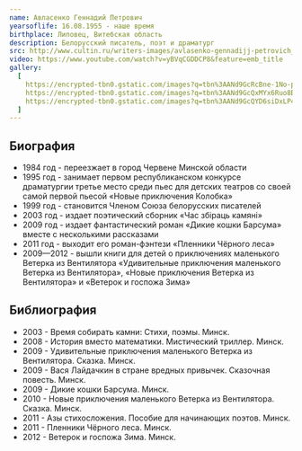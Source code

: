 ```yaml
---
name: Авласенко Геннадий Петрович
yearsoflife: 16.08.1955 - наше время
birthplace: Липовец, Витебская область
description: Белорусский писатель, поэт и драматург
src: http://www.cultin.ru/writers-images/avlasenko-gennadijj-petrovich_0.jpg
video: https://www.youtube.com/watch?v=yBVqCGDDCP8&feature=emb_title
gallery:
  [
    https://encrypted-tbn0.gstatic.com/images?q=tbn%3AANd9GcRcBne-1No-pDqXBzgpEZA9cbZylKwAd7qQ1I3wXwh5U3xS37zh,
    https://encrypted-tbn0.gstatic.com/images?q=tbn%3AANd9GcQxMYx6Ruo8BpJ9xYSgelkqlvjVebMcESvaIs3u6GaQl79hOCEM,
    https://encrypted-tbn0.gstatic.com/images?q=tbn%3AANd9GcQYD6siDxLP43CJaBSzcsXhjpVKmW_ln16-k3bJkqNiN9C4ktrr,
  ]
---
```


## Биография

- 1984 год - переезжает в город Червене Минской области
- 1995 год - занимает первом республиканском конкурсе драматургии третье место среди пьес для детских театров со своей самой первой пьесой «Новые приключения Колобка»
- 1999 год - становится Членом Союза белорусских писателей
- 2003 год - издает поэтический сборник «Час збіраць камяні»
- 2009 год - издает фантастический роман «Дикие кошки Барсума» вместе с несколькими рассказами
- 2011 год - выходит его роман-фэнтези «Пленники Чёрного леса»
- 2009—2012 - вышли книги для детей о приключениях маленького Ветерка из Вентилятора «Удивительные приключения маленького Ветерка из Вентилятора», «Новые приключения Ветерка из Вентилятора» и «Ветерок и госпожа Зима»

## Библиография

- 2003 - Время собирать камни: Стихи, поэмы. Минск.
- 2008 - История вместо математики. Мистический триллер. Минск.
- 2009 - Удивительные приключения маленького Ветерка из Вентилятора. Сказка. Минск.
- 2009 - Вася Лайдачкин в стране вредных привычек. Сказочная повесть. Минск.
- 2009 - Дикие кошки Барсума. Минск.
- 2010 - Новые приключения маленького Ветерка из Вентилятора. Сказка. Минск.
- 2011 - Азы стихосложения. Пособие для начинающих поэтов. Минск.
- 2011 - Пленники Чёрного леса. Минск.
- 2012 - Ветерок и госпожа Зима. Минск.
